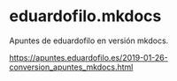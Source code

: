# eduardofilo.mkdocs
Apuntes de eduardofilo en versión mkdocs.

https://apuntes.eduardofilo.es/2019-01-26-conversion_apuntes_mkdocs.html
